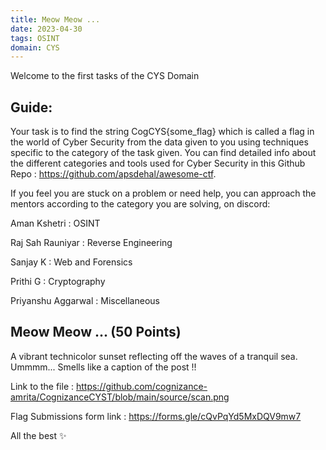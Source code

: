 ```yaml
---
title: Meow Meow ...
date: 2023-04-30
tags: OSINT
domain: CYS
---
```


Welcome to the first tasks of the CYS Domain
## Guide:

Your task is to find the string CogCYS{some_flag} which is called a flag in the world of Cyber Security from the data given to you using techniques specific to the category of the task given. You can find detailed info about the different categories and tools used for Cyber Security in this Github Repo : https://github.com/apsdehal/awesome-ctf.

If you feel you are stuck on a problem or need help, you can approach the mentors according to the category you are solving, on discord:

Aman Kshetri : OSINT

Raj Sah Rauniyar : Reverse Engineering

Sanjay K : Web and Forensics

Prithi G : Cryptography

Priyanshu Aggarwal : Miscellaneous

## Meow Meow ... (50 Points)

A vibrant technicolor sunset reflecting off the waves of a tranquil sea.
Ummmm... Smells like a caption of the post !!

Link to the file :
https://github.com/cognizance-amrita/CognizanceCYST/blob/main/source/scan.png

Flag Submissions form link :
https://forms.gle/cQvPqYd5MxDQV9mw7

All the best ✨
